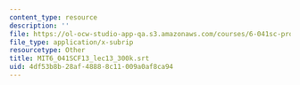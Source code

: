 ```yaml
---
content_type: resource
description: ''
file: https://ol-ocw-studio-app-qa.s3.amazonaws.com/courses/6-041sc-probabilistic-systems-analysis-and-applied-probability-fall-2013/4df53b8b28af48888c11009a0af8ca94_MIT6_041SCF13_lec13_300k.srt
file_type: application/x-subrip
resourcetype: Other
title: MIT6_041SCF13_lec13_300k.srt
uid: 4df53b8b-28af-4888-8c11-009a0af8ca94
---
```

